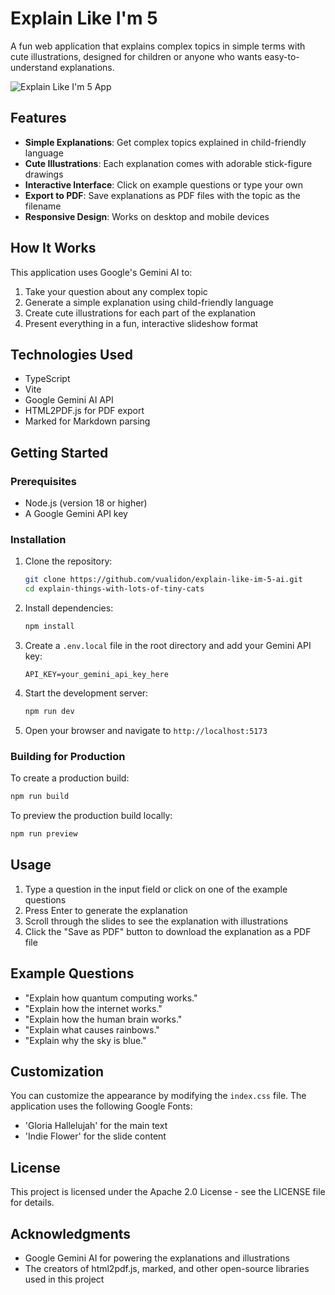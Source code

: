 # Explain Like I'm 5

A fun web application that explains complex topics in simple terms with cute illustrations, designed for children or anyone who wants easy-to-understand explanations.

![Explain Like I'm 5 App](https://github.com/user-attachments/assets/9f2ee8f9-1e83-4bce-a3e3-595bdde6bf01)

## Features

- **Simple Explanations**: Get complex topics explained in child-friendly language
- **Cute Illustrations**: Each explanation comes with adorable stick-figure drawings
- **Interactive Interface**: Click on example questions or type your own
- **Export to PDF**: Save explanations as PDF files with the topic as the filename
- **Responsive Design**: Works on desktop and mobile devices

## How It Works

This application uses Google's Gemini AI to:

1. Take your question about any complex topic
2. Generate a simple explanation using child-friendly language
3. Create cute illustrations for each part of the explanation
4. Present everything in a fun, interactive slideshow format

## Technologies Used

- TypeScript
- Vite
- Google Gemini AI API
- HTML2PDF.js for PDF export
- Marked for Markdown parsing

## Getting Started

### Prerequisites

- Node.js (version 18 or higher)
- A Google Gemini API key

### Installation

1. Clone the repository:

   ```bash
   git clone https://github.com/vualidon/explain-like-im-5-ai.git
   cd explain-things-with-lots-of-tiny-cats
   ```
2. Install dependencies:

   ```bash
   npm install
   ```
3. Create a `.env.local` file in the root directory and add your Gemini API key:

   ```env
   API_KEY=your_gemini_api_key_here
   ```
4. Start the development server:

   ```bash
   npm run dev
   ```
5. Open your browser and navigate to `http://localhost:5173`

### Building for Production

To create a production build:

```bash
npm run build
```

To preview the production build locally:

```bash
npm run preview
```

## Usage

1. Type a question in the input field or click on one of the example questions
2. Press Enter to generate the explanation
3. Scroll through the slides to see the explanation with illustrations
4. Click the "Save as PDF" button to download the explanation as a PDF file

## Example Questions

- "Explain how quantum computing works."
- "Explain how the internet works."
- "Explain how the human brain works."
- "Explain what causes rainbows."
- "Explain why the sky is blue."

## Customization

You can customize the appearance by modifying the `index.css` file. The application uses the following Google Fonts:

- 'Gloria Hallelujah' for the main text
- 'Indie Flower' for the slide content

## License

This project is licensed under the Apache 2.0 License - see the LICENSE file for details.

## Acknowledgments

- Google Gemini AI for powering the explanations and illustrations
- The creators of html2pdf.js, marked, and other open-source libraries used in this project
